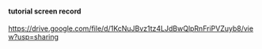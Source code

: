 #### tutorial screen record

https://drive.google.com/file/d/1KcNuJBvz1tz4LJdBwQlpRnFriPVZuyb8/view?usp=sharing
